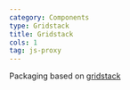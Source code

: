 ```yaml
---
category: Components
type: Gridstack
title: Gridstack
cols: 1
tag: js-proxy
---
```


Packaging based on [gridstack](https://github.com/gridstack/gridstack.js)

